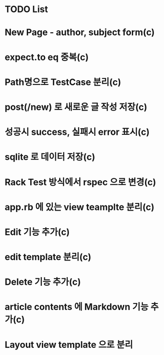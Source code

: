 # TODO List
# New Page - author, subject form(c)
# expect.to eq 중복(c)
# Path명으로 TestCase 분리(c)

# post(/new) 로 새로운 글 작성 저장(c)
# 성공시 success, 실패시 error 표시(c)
# sqlite 로 데이터 저장(c)

# Rack Test 방식에서 rspec 으로 변경(c)
# app.rb 에 있는 view teamplte 분리(c)

# Edit 기능 추가(c)
# edit template 분리(c)

# Delete 기능 추가(c)
# article contents 에 Markdown 기능 추가(c)

# Layout view template 으로 분리
